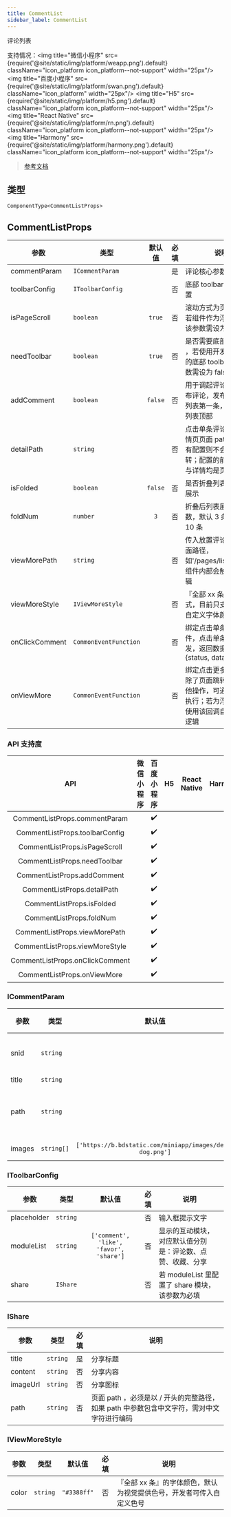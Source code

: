 ```yaml
---
title: CommentList
sidebar_label: CommentList
---
```


评论列表

支持情况：<img title="微信小程序" src={require('@site/static/img/platform/weapp.png').default} className="icon_platform icon_platform--not-support" width="25px"/> <img title="百度小程序" src={require('@site/static/img/platform/swan.png').default} className="icon_platform" width="25px"/> <img title="H5" src={require('@site/static/img/platform/h5.png').default} className="icon_platform icon_platform--not-support" width="25px"/> <img title="React Native" src={require('@site/static/img/platform/rn.png').default} className="icon_platform icon_platform--not-support" width="25px"/> <img title="Harmony" src={require('@site/static/img/platform/harmony.png').default} className="icon_platform icon_platform--not-support" width="25px"/>

> [参考文档](https://smartprogram.baidu.com/docs/develop/extended/component-content/comment-list/)

## 类型

```tsx
ComponentType<CommentListProps>
```

## CommentListProps

| 参数 | 类型 | 默认值 | 必填 | 说明 |
| --- | --- | :---: | :---: | --- |
| commentParam | `ICommentParam` |  | 是 | 评论核心参数 |
| toolbarConfig | `IToolbarConfig` |  | 否 | 底部 toolbar 的相关配置 |
| isPageScroll | `boolean` | `true` | 否 | 滚动方式为页面滚动，若组件作为浮层使用，该参数需设为 false |
| needToolbar | `boolean` | `true` | 否 | 是否需要底部 toolbar ，若使用开发者自定义的底部 toolbar ，该参数需设为 false |
| addComment | `boolean` | `false` | 否 | 用于调起评论发布器发布评论，发布成功插入列表第一条，且滚动到列表顶部 |
| detailPath | `string` |  | 否 | 点击单条评论跳转的详情页页面 path ，若没有配置则不会发生跳转；配置的前提是列表与详情均是页面级 |
| isFolded | `boolean` | `false` | 否 | 是否折叠列表，默认全展示 |
| foldNum | `number` | `3` | 否 | 折叠后列表展示最大条数，默认 3 条，最多 10 条 |
| viewMorePath | `string` |  | 否 | 传入放置评论组件的页面路径，如'/pages/list/index'，组件内部会触发跳转逻辑 |
| viewMoreStyle | `IViewMoreStyle` |  | 否 | 『全部 xx 条』的样式，目前只支持开发者自定义字体颜色 |
| onClickComment | `CommonEventFunction` |  | 否 | 绑定点击单条评论的事件，点击单条评论时触发，返回数据为{status, data:{srid}} |
| onViewMore | `CommonEventFunction` |  | 否 | 绑定点击更多事件，若除了页面跳转还需要其他操作，可通过该回调执行；若为浮层，也可使用该回调自定义交互逻辑 |

### API 支持度

| API | 微信小程序 | 百度小程序 | H5 | React Native | Harmony |
| :---: | :---: | :---: | :---: | :---: | :---: |
| CommentListProps.commentParam |  | ✔️ |  |  |  |
| CommentListProps.toolbarConfig |  | ✔️ |  |  |  |
| CommentListProps.isPageScroll |  | ✔️ |  |  |  |
| CommentListProps.needToolbar |  | ✔️ |  |  |  |
| CommentListProps.addComment |  | ✔️ |  |  |  |
| CommentListProps.detailPath |  | ✔️ |  |  |  |
| CommentListProps.isFolded |  | ✔️ |  |  |  |
| CommentListProps.foldNum |  | ✔️ |  |  |  |
| CommentListProps.viewMorePath |  | ✔️ |  |  |  |
| CommentListProps.viewMoreStyle |  | ✔️ |  |  |  |
| CommentListProps.onClickComment |  | ✔️ |  |  |  |
| CommentListProps.onViewMore |  | ✔️ |  |  |  |

### ICommentParam

| 参数 | 类型 | 默认值 | 必填 | 说明 |
| --- | --- | :---: | :---: | --- |
| snid | `string` |  | 是 | 被点赞的文章的 id，与 path 参数一一对应<br />example: "20200101" |
| title | `string` |  | 是 | 文章标题 |
| path | `string` |  | 是 | 智能小程序内页链接，最长不能超过 194 字符<br />example: "/pages/index/index" |
| images | `string[]` | `['https://b.bdstatic.com/miniapp/images/demo-dog.png']` | 否 | 数组第一项用于收藏功能的展示图片 |

### IToolbarConfig

| 参数 | 类型 | 默认值 | 必填 | 说明 |
| --- | --- | :---: | :---: | --- |
| placeholder | `string` |  | 否 | 输入框提示文字 |
| moduleList | `string` | `['comment', 'like', 'favor', 'share']` | 否 | 显示的互动模块，对应默认值分别是：评论数、点赞、收藏、分享 |
| share | `IShare` |  | 否 | 若 moduleList 里配置了 share 模块，该参数为必填 |

### IShare

| 参数 | 类型 | 必填 | 说明 |
| --- | --- | :---: | --- |
| title | `string` | 是 | 分享标题 |
| content | `string` | 否 | 分享内容 |
| imageUrl | `string` | 否 | 分享图标 |
| path | `string` | 否 | 页面 path ，必须是以 / 开头的完整路径，如果 path 中参数包含中文字符，需对中文字符进行编码 |

### IViewMoreStyle

| 参数 | 类型 | 默认值 | 必填 | 说明 |
| --- | --- | :---: | :---: | --- |
| color | `string` | `"#3388ff"` | 否 | 『全部 xx 条』的字体颜色，默认为视觉提供色号，开发者可传入自定义色号 |
